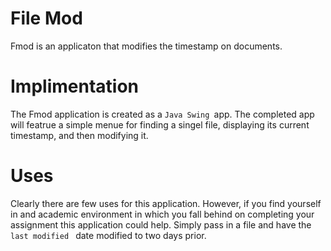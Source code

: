 File Mod
====

Fmod is an applicaton that modifies the timestamp on documents.

Implimentation
=============

The Fmod application is created as a `Java Swing `app. The completed app will featrue a simple menue for finding a singel file, displaying its current timestamp, and then modifying it. 

Uses
====

Clearly there are few uses for this application. However, if you find yourself in and academic environment in which you fall behind on completing your assignment this application could help. Simply pass in a file and have the `last modified ` date modified to two days prior.  
